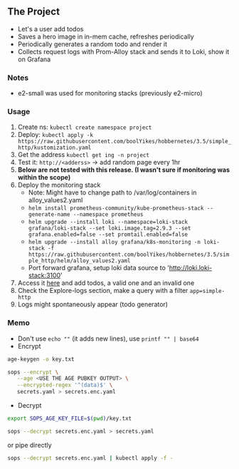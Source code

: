 ## The Project
- Let's a user add todos
- Saves a hero image in in-mem cache, refreshes periodically
- Periodically generates a  random todo and render it
- Collects request logs with Prom-Alloy stack and sends it to Loki, show it on Grafana

### Notes
- e2-small was used for monitoring stacks (previously e2-micro)

### Usage
1. Create ns: `kubectl create namespace project`
2. Deploy: `kubectl apply -k https://raw.githubusercontent.com/boolYikes/hobbernetes/3.5/simple_http/kustomization.yaml`
3. Get the address `kubectl get ing -n project`
4. Test it: `http://<adderss>` -> add random page every 1hr
5. **Below are not tested with this release. (I wasn't sure if monitoring was within the scope)**
6. Deploy the monitoring stack
   - Note: Might have to change path to /var/log/containers in alloy_values2.yaml
   - `helm install prometheus-community/kube-prometheus-stack --generate-name --namespace prometheus`
   - `helm upgrade --install loki --namespace=loki-stack grafana/loki-stack --set loki.image.tag=2.9.3 --set grafana.enabled=false --set promtail.enabled=false`
   - `helm upgrade --install alloy grafana/k8s-monitoring -n loki-stack -f https://raw.githubusercontent.com/boolYikes/hobbernetes/3.5/simple_http/helm/alloy_values2.yaml`
   - Port forward grafana, setup loki data source to 'http://loki.loki-stack:3100'
7. Access it [here](http://localhost:8081) and add todos, a valid one and an invalid one
8. Check the Explore-logs section, make a query with a filter `app=simple-http`
9.  Logs might spontaneously appear (todo generator)

### Memo
- Don't use `echo ""` (it adds new lines), use `printf "" | base64`
- Encrypt

```bash
age-keygen -o key.txt

sops --encrypt \
   --age <USE THE AGE PUBKEY OUTPUT> \
   --encrypted-regex '^(data)$' \
   secrets.yaml > secrets.enc.yaml
```

- Decrypt

```bash
export SOPS_AGE_KEY_FILE=$(pwd)/key.txt

sops --decrypt secrets.enc.yaml > secrets.yaml
```

or pipe directly 

```bash
sops --decrypt secrets.enc.yaml | kubectl apply -f -
```